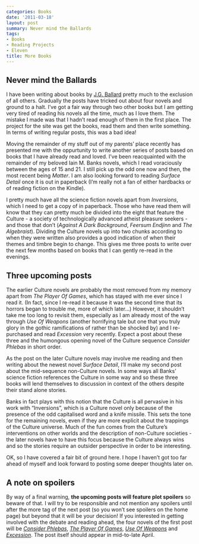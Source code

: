 ```yaml
---
categories: Books
date: '2011-03-18'
layout: post
summary: Never mind the Ballards
tags:
- Books
- Reading Projects
- Eleven
title: More Books
---
```


## Never mind the Ballards

I have been writing about books by [J.G. Ballard](j-g-ballard) pretty much to the exclusion of all others. Gradually the posts have tricked out about four novels and ground to a halt. I’ve got a fair way through two other books but I am getting very tired of reading his novels all the time, much as I love them. The mistake I made was that I hadn’t read enough of them in the first place. The project for the site was get the books, read them and then write something. In terms of writing regular posts, this was a bad idea!

Moving the remainder of my stuff out of my parents’ place recently has presented me with the oppurtunity to write another series of posts based on books that I have already read and loved. I’ve been reacquainted with the remainder of my beloved Iain M. Banks novels, which I read voraciously between the ages of 15 and 21. I still pick up the odd one now and then, the most recent being _Matter_. I am also looking forward to reading _Surface Detail_ once it is out in paperback (I’m really not a fan of either hardbacks or of reading fiction on the Kindle).

I pretty much have all the science fiction novels apart from _Inversions_, which I need to get a copy of in paperback. Those who have read them will know that they can pretty much be divided into the eight that feature the Culture - a society of technologically advanced atheist pleasure seekers - and those that don’t (_Against A Dark Background_, _Feersum Endjinn_ and _The Algebraist_). Dividing the Culture novels up into two chunks according to when they were written also provides a good indication of when their themes and timbre begin to change. This gives me three posts to write over the next few months based on books that I can gently re-read in the evenings.

## Three upcoming posts

The earlier Culture novels are probably the most removed from my memory apart from _The Player Of Games_, which has stayed with me ever since I read it. (In fact, since I re-read it because it was the second time that its horrors began to trouble me, more of which later…) However, it shouldn’t take me too long to revisit them, especially as I am already most of the way through _Use Of Weapons_ (another horrifying tale but one that you truly glory in the gothic ramifications of rather than be shocked by) and I re-purchased and read _Excession_ very recently. Expect a post about these three and the humongous opening novel of the Culture sequence _Consider Phlebas_ in short order.

As the post on the later Culture novels may involve me reading and then writing about the newest novel _Surface Detail_, I’ll make my second post about the mid-sequence non-Culture novels. In some ways all Banks’ science fiction references the Culture in some way and so these three books will lend themselves to discussion in context of the others despite their stand alone stories. 

Banks in fact plays with this notion that the Culture is all pervasive in his work with “Inversions”, which is a Culture novel only because of the presence of the odd capitalised word and a knife missile. This sets the tone for the remaining novels, even if they are more explicit about the trappings of the Culture universe. Much of the fun comes from the Culture’s interventions on other worlds and the description of non-Culture societies - the later novels have to have this focus because the Culture always wins and so the stories require an outsider perspective in order to be interesting. 

OK, so I have covered a fair bit of ground here. I hope I haven’t got too far ahead of myself and look forward to posting some deeper thoughts later on.

## A note on spoilers

By way of a final warning, **the upcoming posts will feature plot spoilers** so beware of that. I will try to be responsible and not mention any spoilers until after the more tag of the next post (so you won’t see spoilers on the home page) but beyond that it will be your decision! If you interested in getting involved with the debate and reading ahead, the four novels of the first post will be [_Consider Phlebas_](http://www.amazon.co.uk/Consider-Phlebas-Culture-Iain-Banks/dp/1857231384/), [_The Player Of Games_](http://www.amazon.co.uk/Player-Games-Culture-Iain-Banks/dp/1857231465/), [_Use Of Weapons_](http://www.amazon.co.uk/Use-Weapons-Culture-Iain-Banks/dp/185723135X/) and [_Excession_](http://www.amazon.co.uk/Excession-Iain-M-Banks/dp/185723457X/). The post itself should appear in mid-to-late April.
